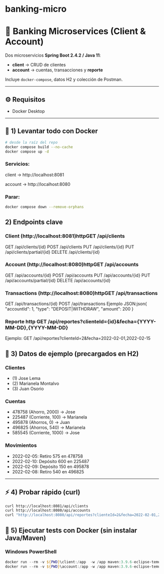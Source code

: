 # banking-micro

# 🏦 Banking Microservices (Client & Account)

Dos microservicios **Spring Boot 2.4.2 / Java 11**:
- **client** → CRUD de clientes  
- **account** → cuentas, transacciones y **reporte**

Incluye `docker-compose`, datos H2 y colección de Postman.

---

## ⚙️ Requisitos
- Docker Desktop

---

## 🚀 1) Levantar todo con Docker

```bash
# desde la raíz del repo
docker compose build --no-cache
docker compose up -d
```
### Servicios:

client → http://localhost:8081

account → http://localhost:8080

### Parar:

```bash
docker compose down --remove-orphans
```

## 2) Endpoints clave

### Client (http://localhost:8081)httpGET /api/clients
GET /api/clients/{id}
POST /api/clients
PUT /api/clients/{id}
PUT /api/clients/partial/{id}
DELETE /api/clients/{id}
### Account (http://localhost:8080)httpGET /api/accounts
GET /api/accounts/{id}
POST /api/accounts
PUT /api/accounts/{id}
PUT /api/accounts/partial/{id}
DELETE /api/accounts/{id}

### Transactions (http://localhost:8080)httpGET /api/transactions
GET /api/transactions/{id}
POST /api/transactions
Ejemplo JSON:json{ "accountId": 1, "type": "DEPOSIT|WITHDRAW", "amount": 200 }

### Reporte http GET /api/reportes?clienteId={id}&amp;fecha={YYYY-MM-DD},{YYYY-MM-DD}
Ejemplo:
GET /api/reportes?clienteId=2&amp;fecha=2022-02-01,2022-02-15
## 🧪 3) Datos de ejemplo (precargados en H2)

### Clientes
- (1) Jose Lema  
- (2) Marianela Montalvo  
- (3) Juan Osorio  

### Cuentas
- 478758 (Ahorro, 2000) → Jose  
- 225487 (Corriente, 100) → Marianela  
- 495878 (Ahorros, 0) → Juan  
- 496825 (Ahorros, 540) → Marianela  
- 585545 (Corriente, 1000) → Jose  

### Movimientos
- 2022-02-05: Retiro 575 en 478758  
- 2022-02-10: Depósito 600 en 225487  
- 2022-02-09: Depósito 150 en 495878  
- 2022-02-08: Retiro 540 en 496825  

---

## ⚡ 4) Probar rápido (curl)

```bash
curl http://localhost:8081/api/clients
curl http://localhost:8080/api/accounts
curl "http://localhost:8080/api/reportes?clienteId=2&fecha=2022-02-01,2022-02-15"
```
## 🧪 5) Ejecutar tests con Docker (sin instalar Java/Maven)

### Windows PowerShell

```powershell
docker run --rm -v ${PWD}\client:/app  -w /app maven:3.9.6-eclipse-temurin-11 mvn -B test
docker run --rm -v ${PWD}\account:/app -w /app maven:3.9.6-eclipse-temurin-11 mvn -B test
```
